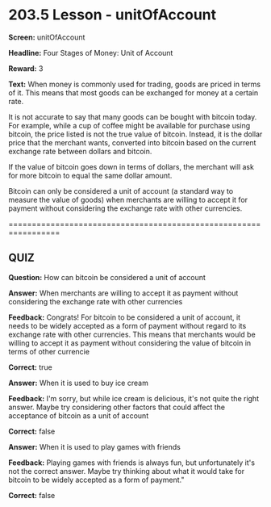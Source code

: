 # 203.5 Lesson - unitOfAccount

**Screen:** unitOfAccount

**Headline:** Four Stages of Money: Unit of Account

**Reward:** 3

**Text:** When money is commonly used for trading, goods are priced in terms of it. This means that most goods can be exchanged for money at a certain rate.

It is not accurate to say that many goods can be bought with bitcoin today. For example, while a cup of coffee might be available for purchase using bitcoin, the price listed is not the true value of bitcoin. Instead, it is the dollar price that the merchant wants, converted into bitcoin based on the current exchange rate between dollars and bitcoin.

If the value of bitcoin goes down in terms of dollars, the merchant will ask for more bitcoin to equal the same dollar amount.

Bitcoin can only be considered a unit of account (a standard way to measure the value of goods) when merchants are willing to accept it for payment without considering the exchange rate with other currencies.


=================================================================

## QUIZ

**Question:** How can bitcoin be considered a unit of account


**Answer:** When merchants are willing to accept it as payment without considering the exchange rate with other currencies

**Feedback:** Congrats! For bitcoin to be considered a unit of account, it needs to be widely accepted as a form of payment without regard to its exchange rate with other currencies. This means that merchants would be willing to accept it as payment without considering the value of bitcoin in terms of other currencie

**Correct:** true

**Answer:** When it is used to buy ice cream

**Feedback:** I&#x27;m sorry, but while ice cream is delicious, it&#x27;s not quite the right answer. Maybe try considering other factors that could affect the acceptance of bitcoin as a unit of account

**Correct:** false

**Answer:** When it is used to play games with friends

**Feedback:** Playing games with friends is always fun, but unfortunately it&#x27;s not the correct answer. Maybe try thinking about what it would take for bitcoin to be widely accepted as a form of payment.&quot;

**Correct:** false


<figure><img src="../.gitbook/assets/203-05.png" alt=""><figcaption></figcaption></figure>

